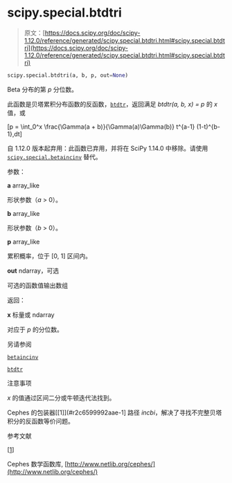 # scipy.special.btdtri

> 原文：[https://docs.scipy.org/doc/scipy-1.12.0/reference/generated/scipy.special.btdtri.html#scipy.special.btdtri](https://docs.scipy.org/doc/scipy-1.12.0/reference/generated/scipy.special.btdtri.html#scipy.special.btdtri)

```py
scipy.special.btdtri(a, b, p, out=None)
```

Beta 分布的第 *p* 分位数。

此函数是贝塔累积分布函数的反函数，[`btdtr`](scipy.special.btdtr.html#scipy.special.btdtr "scipy.special.btdtr")，返回满足 *btdtr(a, b, x) = p* 的 *x* 值，或

\[p = \int_0^x \frac{\Gamma(a + b)}{\Gamma(a)\Gamma(b)} t^{a-1} (1-t)^{b-1}\,dt\]

自 1.12.0 版本起弃用：此函数已弃用，并将在 SciPy 1.14.0 中移除。请使用 [`scipy.special.betaincinv`](scipy.special.betaincinv.html#scipy.special.betaincinv "scipy.special.betaincinv") 替代。

参数：

**a** array_like

形状参数（*a* > 0）。

**b** array_like

形状参数（*b* > 0）。

**p** array_like

累积概率，位于 [0, 1] 区间内。

**out** ndarray，可选

可选的函数值输出数组

返回：

**x** 标量或 ndarray

对应于 *p* 的分位数。

另请参阅

[`betaincinv`](scipy.special.betaincinv.html#scipy.special.betaincinv "scipy.special.betaincinv")

[`btdtr`](scipy.special.btdtr.html#scipy.special.btdtr "scipy.special.btdtr")

注意事项

*x* 的值通过区间二分或牛顿迭代法找到。

Cephes 的包装器[[1]](#r2c6599992aae-1] 路径 *incbi*，解决了寻找不完整贝塔积分的反函数等价问题。

参考文献

[[1](#id1)]

Cephes 数学函数库, [http://www.netlib.org/cephes/](http://www.netlib.org/cephes/)
